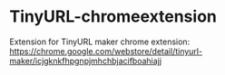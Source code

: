 # TinyURL-chromeextension
Extension for TinyURL maker chrome extension: https://chrome.google.com/webstore/detail/tinyurl-maker/icjgknkfhpgnpjmhchbjacifboahiajj
